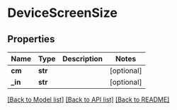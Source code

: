 # DeviceScreenSize

## Properties
Name | Type | Description | Notes
------------ | ------------- | ------------- | -------------
**cm** | **str** |  | [optional] 
**_in** | **str** |  | [optional] 

[[Back to Model list]](../README.md#documentation-for-models) [[Back to API list]](../README.md#documentation-for-api-endpoints) [[Back to README]](../README.md)

